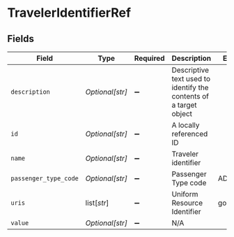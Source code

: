 # TravelerIdentifierRef


## Fields

| Field                                                             | Type                                                              | Required                                                          | Description                                                       | Example                                                           |
| ----------------------------------------------------------------- | ----------------------------------------------------------------- | ----------------------------------------------------------------- | ----------------------------------------------------------------- | ----------------------------------------------------------------- |
| `description`                                                     | *Optional[str]*                                                   | :heavy_minus_sign:                                                | Descriptive text used to identify the contents of a target object |                                                                   |
| `id`                                                              | *Optional[str]*                                                   | :heavy_minus_sign:                                                | A locally referenced ID                                           |                                                                   |
| `name`                                                            | *Optional[str]*                                                   | :heavy_minus_sign:                                                | Traveler identifier                                               |                                                                   |
| `passenger_type_code`                                             | *Optional[str]*                                                   | :heavy_minus_sign:                                                | Passenger Type code                                               | ADT                                                               |
| `uris`                                                            | list[*str*]                                                       | :heavy_minus_sign:                                                | Uniform Resource Identifier                                       | google.com                                                        |
| `value`                                                           | *Optional[str]*                                                   | :heavy_minus_sign:                                                | N/A                                                               |                                                                   |